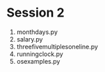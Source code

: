 # Session 2
1. monthdays.py
2. salary.py
3. threefivemultiplesoneline.py
4. runningclock.py
5. osexamples.py
